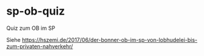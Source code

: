 # sp-ob-quiz
Quiz zum OB im SP

Siehe https://hszemi.de/2017/06/der-bonner-ob-im-sp-von-lobhudelei-bis-zum-privaten-nahverkehr/